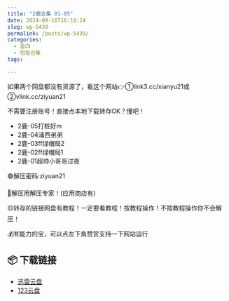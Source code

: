```yaml
---
title: "2鹿合集 01-05"
date: 2024-09-16T16:18:24
slug: wp-5439
permalink: /posts/wp-5439/
categories:
  - 盖📺
  - 恰饭合集
tags:

---
```


如果两个网盘都没有资源了，看这个网站👉①link3.cc/xianyu21或②vlink.cc/ziyuan21

不需要注册账号！直接点本地下载转存OK？懂吧！

*   2鹿-05打桩好m
*   2鹿-04浦西弟弟
*   2鹿-03ff绿帽局2
*   2鹿-02ff绿帽局1
*   2鹿-01超帅小哥哥过夜

🟢解压密码:ziyuan21

🔵解压用解压专家！(应用商店有)

🟡转存的链接网盘有教程！一定要看教程！按教程操作！不按教程操作你不会解压！

💰🈶能力的宝，可以点左下角赞赏支持一下网站运行

## 📦 下载链接
- [迅雷云盘](https://blziyuan21.com/pay-download/5439?key=967e83e2fd&down_id=0)
- [123云盘](https://blziyuan21.com/pay-download/5439?key=967e83e2fd&down_id=1)

